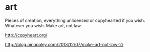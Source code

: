 # art
Pieces of creation, everything unlicensed or copyhearted if you wish. Whatever you wish. Make art, not law.

http://copyheart.org/

http://blog.ninapaley.com/2013/12/07/make-art-not-law-2/
